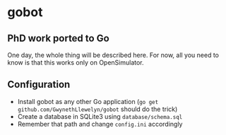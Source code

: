 # gobot
## PhD work ported to Go

One day, the whole thing will be described here.
For now, all you need to know is that this works only on OpenSimulator.

## Configuration

- Install gobot as any other Go application (`go get github.com/GwynethLlewelyn/gobot` should do the trick)
- Create a database in SQLite3 using `database/schema.sql`
- Remember that path and change `config.ini` accordingly
